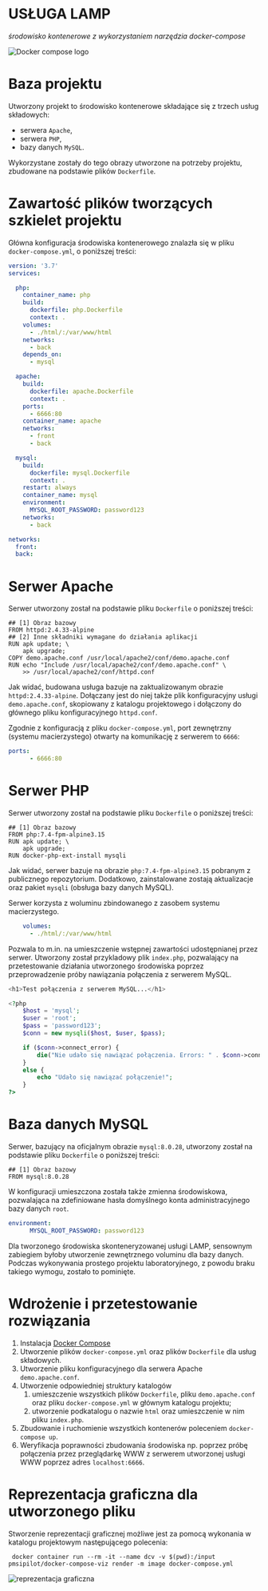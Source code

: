 # USŁUGA LAMP
_środowisko kontenerowe z wykorzystaniem narzędzia docker-compose_

![Docker compose logo](https://miro.medium.com/max/1000/1*JK4VDnsrF6YnAb2nyhMsdQ.png "Docker compose" )

# Baza projektu

Utworzony projekt to środowisko kontenerowe składające się z trzech usług składowych:
- serwera `Apache`,
- serwera `PHP`,
- bazy danych `MySQL`.
 
Wykorzystane zostały do tego obrazy utworzone na potrzeby projektu, zbudowane na podstawie plików `Dockerfile`.

# Zawartość plików tworzących szkielet projektu

Główna konfiguracja środowiska kontenerowego znalazła się w pliku `docker-compose.yml`, o poniższej treści:

```yaml
version: '3.7'
services:

  php:
    container_name: php
    build:
      dockerfile: php.Dockerfile
      context: .
    volumes:
      - ./html/:/var/www/html
    networks:
      - back
    depends_on:
      - mysql

  apache:
    build:
      dockerfile: apache.Dockerfile
      context: .
    ports:
      - 6666:80
    container_name: apache
    networks:
      - front
      - back

  mysql:
    build:
      dockerfile: mysql.Dockerfile
      context: .
    restart: always
    container_name: mysql
    environment:
      MYSQL_ROOT_PASSWORD: password123
    networks:
      - back

networks:
  front:
  back:
```

# Serwer Apache
Serwer utworzony został na podstawie pliku `Dockerfile` o poniższej treści:
```
## [1] Obraz bazowy
FROM httpd:2.4.33-alpine
## [2] Inne składniki wymagane do działania aplikacji
RUN apk update; \
    apk upgrade;
COPY demo.apache.conf /usr/local/apache2/conf/demo.apache.conf
RUN echo "Include /usr/local/apache2/conf/demo.apache.conf" \
    >> /usr/local/apache2/conf/httpd.conf
```
Jak widać, budowana usługa bazuje na zaktualizowanym obrazie `httpd:2.4.33-alpine`. Dołączany jest do niej także plik konfiguracyjny usługi `demo.apache.conf`, skopiowany z katalogu projektowego i dołączony do głównego pliku konfiguracyjnego `httpd.conf`.

Zgodnie z konfiguracją z pliku `docker-compose.yml`, port zewnętrzny (systemu macierzystego) otwarty na komunikację z serwerem to `6666`:
```yaml
ports:
      - 6666:80
```

# Serwer PHP
Serwer utworzony został na podstawie pliku `Dockerfile` o poniższej treści:
```
## [1] Obraz bazowy
FROM php:7.4-fpm-alpine3.15
RUN apk update; \
    apk upgrade;
RUN docker-php-ext-install mysqli
```

Jak widać, serwer bazuje na obrazie `php:7.4-fpm-alpine3.15` pobranym z publicznego repozytorium. Dodatkowo, zainstalowane zostają aktualizacje oraz pakiet `mysqli` (obsługa bazy danych MySQL).

Serwer korzysta z woluminu zbindowanego z zasobem systemu macierzystego.
```yaml
    volumes:
      - ./html/:/var/www/html
```
Pozwala to m.in. na umieszczenie wstępnej zawartości udostępnianej przez serwer.
Utworzony został przykladowy plik `index.php`, pozwalający na przetestowanie działania utworzonego środowiska poprzez przeprowadzenie próby nawiązania połączenia z serwerem MySQL.
```php
<h1>Test połączenia z serwerem MySQL...</h1>

<?php 
	$host = 'mysql';
	$user = 'root';
	$pass = 'password123';
	$conn = new mysqli($host, $user, $pass);

	if ($conn->connect_error) {
		die("Nie udało się nawiązać połączenia. Errors: " . $conn->connect_error);
	} 
	else {
		echo "Udało się nawiązać połączenie!";
	}
?>
```

# Baza danych MySQL
Serwer, bazujący na oficjalnym obrazie `mysql:8.0.28`, utworzony został na podstawie pliku `Dockerfile` o poniższej treści:
```
## [1] Obraz bazowy
FROM mysql:8.0.28
```

W konfiguracji umieszczona została także zmienna środowiskowa, pozwalająca na zdefiniowane hasła domyślnego konta administracyjnego bazy danych `root`.
```yaml
environment:
      MYSQL_ROOT_PASSWORD: password123
```
Dla tworzonego środowiska skonteneryzowanej usługi LAMP, sensownym zabiegiem byłoby utworzenie zewnętrznego voluminu dla bazy danych. Podczas wykonywania prostego projektu laboratoryjnego, z powodu braku takiego wymogu, zostało to pominięte.

# Wdrożenie i przetestowanie rozwiązania

1. Instalacja [Docker Compose](https://docs.docker.com/compose/install/)
1. Utworzenie plików `docker-compose.yml` oraz plików `Dockerfile` dla usług składowych.
1. Utworzenie pliku konfiguracyjnego dla serwera Apache `demo.apache.conf`.
1. Utworzenie odpowiedniej struktury katalogów
    1. umieszczenie wszystkich plików `Dockerfile`, pliku `demo.apache.conf` oraz pliku `docker-compose.yml` w głównym katalogu projektu;
    2. utworzenie podkatalogu o nazwie `html` oraz umieszczenie w nim pliku `index.php`.
1. Zbudowanie i ruchomienie wszystkich kontenerów poleceniem `docker-compose up`.
1. Weryfikacja poprawności zbudowania środowiska np. poprzez próbę połączenia przez przeglądarkę WWW z serwerem utworzonej usługi WWW poprzez adres `localhost:6666`.

# Reprezentacja graficzna dla utworzonego pliku

Stworzenie reprezentacji graficznej możliwe jest za pomocą wykonania w katalogu projektowym następującego polecenia:
```
 docker container run --rm -it --name dcv -v $(pwd):/input pmsipilot/docker-compose-viz render -m image docker-compose.yml
```

![reprezentacja graficzna](https://drive.google.com/uc?id=1pwRSqs4iOBFnLZ4yDI3iDHyxQIPZ5KGX)
